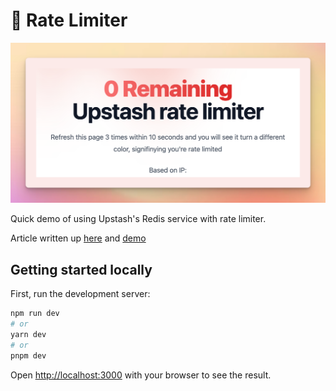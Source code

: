 # 🚦 Rate Limiter

![Alt text](github/header.png?raw=true "Header")

Quick demo of using Upstash's Redis service with rate limiter.

Article written up [here](https://roo.app/articles/upstash-rate-limiter) and [demo](https://limit.roo.app)

## Getting started locally

First, run the development server:

```bash
npm run dev
# or
yarn dev
# or
pnpm dev
```

Open [http://localhost:3000](http://localhost:3000) with your browser to see the result.
